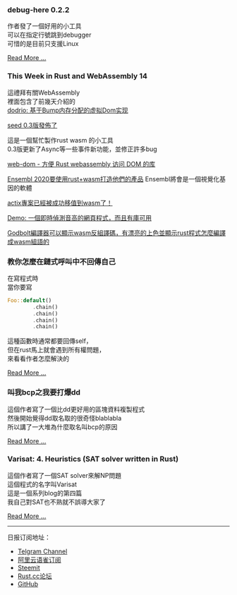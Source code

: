 ### debug-here 0.2.2

作者發了一個好用的小工具  
可以在指定行號跳到debugger  
可惜的是目前只支援Linux  

[Read More ...](https://www.reddit.com/r/rust/comments/b3ygxd/ann_debughere_022/)

### This Week in Rust and WebAssembly 14

這禮拜有關WebAssembly  
裡面包含了前幾天介紹的  
[dodrio: 基于Bump内存分配的虚拟Dom实现](https://rust.cc/article?id=6a5a2ee3-1373-4184-be5e-8a138f82c7d3)

[seed 0.3版發佈了](https://github.com/David-OConnor/seed/blob/master/CHANGELOG.md#v030)

這是一個幫忙製作rust wasm 的小工具  
0.3版更新了Async等一些事件新功能，並修正許多bug

[web-dom - 方便 Rust webassembly 访问 DOM 的库](https://rust.cc/article?id=4aaed6e7-8b8a-47bd-affc-5e14ef653d7d)

[Ensembl 2020要使用rust+wasm打造他們的產品](https://twitter.com/ensembl/status/1106140169575514113)
Ensembl將會是一個視覺化基因的軟體

[actix專案已經被成功移值到wasm了！](https://users.rust-lang.org/t/another-small-step-to-wasm-compatibility-actix-actors-in-the-browser/26318)

[Demo: 一個即時偵測音高的網頁程式，而且有庫可用](https://twitter.com/alesgeno/status/1107662063168614400)

[Godbolt編譯器可以顯示wasm反組譯碼，有漂亮的上色並顯示rust程式怎麼編譯成wasm組語的](https://rust.godbolt.org/z/PZqG56)

### 教你怎麼在鏈式呼叫中不回傳自己

在寫程式時  
當你要寫  

```rust
Foo::default()
        .chain()
        .chain()
        .chain()
        .chain()
```

這種函數時通常都要回傳self，  
但在rust馬上就會遇到所有權問題，  
來看看作者怎麼解決的  

[Read More ...](https://randompoison.github.io/posts/returning-self/)

### 叫我bcp之我要打爆dd

這個作者寫了一個比dd更好用的區塊資料複製程式  
然後開始覺得dd取名取的很奇怪blablabla  
所以講了一大堆為什麼取名叫bcp的原因  

[Read More ...](https://www.reddit.com/r/rust/comments/b3res0/announcing_bcp_a_block_copy_program_for_when_dd/)

### Varisat: 4. Heuristics (SAT solver written in Rust)

這個作者寫了一個SAT solver來解NP問題  
這個程式的名字叫Varisat  
這是一個系列blog的第四篇  
我自己對SAT也不熟就不誤導大家了  

[Read More ...](https://jix.one/refactoring-varisat-4-heuristics/)

---
日报订阅地址：
- [Telgram Channel](https://t.me/rust_daily_news )
- [阿里云语雀订阅](https://www.yuque.com/chaosbot/rustnews)
- [Steemit](https://steemit.com/@blackanger)
- [Rust.cc论坛](https://rust.cc)
- [GitHub](https://github.com/RustStudy/rust_daily_news)
